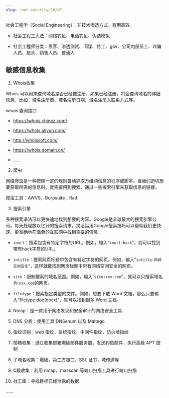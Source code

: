 ```yaml
---
slug: /net-security/10/07
---
```


社会工程学（Social Engineering）：非技术渗透方式，有用高效。

- 社会工程三大法：网络钓鱼、电话钓鱼、伪装模拟

- 社会工程师分类：黑客、渗透测试、间谍、特工、gov、公司内部员工、诈骗人员、猎头、销售人员、普通人

## 敏感信息收集

1. Whois收集

Whois 可以用来查询域名是否已经被注册，如果已经注册，将会查询域名的详细信息，比如：域名注册商、域名注册日期、域名注册人联系方式等。

whois 查询接口

- https://whois.chinaz.com/

- https://whois.aliyun.com/

- http://whoissoft.com/

- https://whois.domain.cn/

- ……

2. 爬虫

网络爬虫是一种按照一定的规则自动抓取万维网信息的程序或脚本。当我们迫切想要获取所需的信息时，就需要用到搜索，通过一些搜索引擎来获取信息的链接。

爬虫工具：AWVS，Burpsuite，Rad

3. 搜索引擎

多种搜索语法可以更快速地找到想要的内容。Google是全球最大的搜索引擎公司，每天处理数以亿计的搜索请求。灵活运用Google搜索技巧可以帮助我们更快速、更准确地在浩瀚的互联网中找到需要的信息

- `inurl`：搜索包含有特定字符的URL。例如，输入“`inurl:hack`”，则可以找到带有hack字符的URL。

- `intitle`：搜索网页标题中包含有特定字符的网页。例如，输入“`intitle:网络空间安全`”，这样就能找到网页标题中带有网络空间安全的网页。

- `site`：限制搜索的域名范围。例如，输入“`site:xxx.com`”，就可以只搜索域名为 `xxx.com`的网页。

- `filetype`：搜索指定类型的文件。例如，想要下载 Word 文档，那么只要输入“filetype:doc(docx)”，就可以找到很多 Word 文档。

4. Nmap：是一款用于网络发现和安全审计的网络安全工具

5. DNS 分析：使用工具 DNSenum 以及 Maltego

6. 指纹识别：web 指纹，系统指纹，中间件指纹，防火墙指纹

7. 邮箱收集：通过收集邮箱爆破邮件服务器，发送钓鱼邮件，执行高级 APT 控制

8. 子域名收集：爆破，第三方接口，SSL 证书，域传送等

9. C段收集：利用 nmap，masscan 等端口扫描工具进行端口扫描

10. 社工库：寻找目标已经泄露的数据

……

